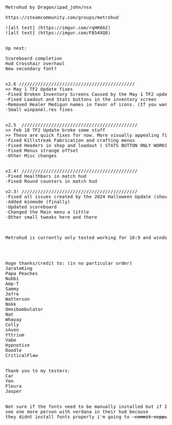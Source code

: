 <pre>

Metrohud by Dragon/ipad_john/nsx

https://steamcommunity.com/groups/metrohud

![alt text] (https://imgur.com/rqHK0A2)
![alt text] (https://imgur.com/F854XQ8)


Up next: 

Scoreboard completion
Hud Crosshair overhaul 
New secondary font?


v2.6 ///////////////////////////////////////////
>> May 1 TF2 Update fixes 
-Fixed Broken Inventory Screens Caused by the May 1 TF2 update 
-Fixed Loadout and Stats buttons in the inventory screen
-Removed Healer Medigun names in favor of icons. (If you want them back keep your old "chat_english.txt" in metrohud/resource)
-Small winpanel.res fixes 


v2.5  ///////////////////////////////////////////
>> Feb 18 TF2 Update broke some stuff
>> These are quick fixes for now. More visually appealing fixes coming later 
-Fixed Killstreak Fabrication and crafting menus 
-Fixed Headers in shop and loadout ( STATS BUTTON ONLY WORKS IF CLICKED ON THE BOTTOM OF THE BUTTON)
-Fixed Menus strange offset 
-Other Misc changes 


v2.4! ///////////////////////////////////////////
-Fixed Healthbars in match hud 
-Fixed Round counters in match hud 

v2.3! ///////////////////////////////////////////
-Fixed all issues created by the 2024 Halloween Update (shoutout CriticalFlaw)
-Added minmode (finally)
-Updated scoreboard 
-Changed the Main menu a little 
-Other small tweaks here and there 



Metrohud is currently only tested working for 16:9 and windows




Huge thanks/credit to: (in no particular order)  
JarateKing
Papa Peaches
Nubbi
Amp-T
Sammy
Jofre
Watterson 
Nokk
Omnibombulator
Nat
Whayay
Colly
sAven
Yttrium
Vabe
Hypnotize
Doodle
CriticalFlaw


Thank you to my testers: 
Car
Yen
Fleura 
Jasper 


Not sure if the fonts need to be manually installed but if I 
see one more person with verdana in their hud because 
they didnt install fonts properly i'm going to <del> commit seppuku </del>

</pre>
